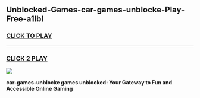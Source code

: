 
## Unblocked-Games-car-games-unblocke-Play-Free-a1lbl
<h3>
<a href="https://premium76.site?title=car-games-unblocke&ref=18A">CLICK TO PLAY</a></h3>
<hr>

<h3>
<a href="https://premium76.site?title=car-games-unblocke&ref=18A">CLICK 2 PLAY</a>
  
</h3>

<a href="https://premium76.site?title=car-games-unblocke&ref=18A"><img src="https://clearcache.store/games.png"></a>


**car-games-unblocke games unblocked: Your Gateway to Fun and Accessible Online Gaming**
